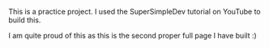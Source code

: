 This is a practice project. I used the SuperSimpleDev tutorial on YouTube to build this.

I am quite proud of this as this is the second proper full page I have built :)
